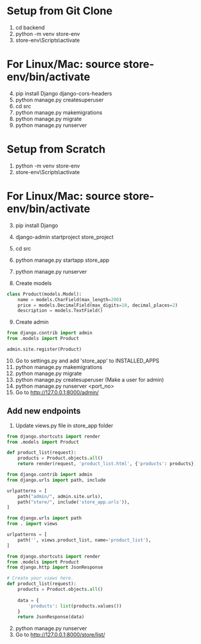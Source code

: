 # Setup from Git Clone
1. cd backend
2. python -m venv store-env
3. store-env\Scripts\activate 
# For Linux/Mac: source store-env/bin/activate
4. pip install Django django-cors-headers
5. python manage.py createsuperuser 
6. cd src
7. python manage.py makemigrations
8. python manage.py migrate
9. python manage.py runserver

# Setup from Scratch

1. python -m venv store-env
2. store-env\Scripts\activate 
# For Linux/Mac: source store-env/bin/activate
3. pip install Django
4. django-admin startproject store_project
5. cd src
6. python manage.py startapp store_app
7. python manage.py runserver

8. Create models

```models.py
class Product(models.Model):
    name = models.CharField(max_length=200)
    price = models.DecimalField(max_digits=10, decimal_places=2)
    description = models.TextField()
```

9. Create admin

```admin.py
from django.contrib import admin
from .models import Product

admin.site.register(Product)
```

10. Go to settings.py and add 'store_app' to INSTALLED_APPS
11. python manage.py makemigrations
12. python manage.py migrate
13. python manage.py createsuperuser (Make a user for admin)
14. python manage.py runserver <port_no>
15. Go to http://127.0.0.1:8000/admin/

## Add new endpoints

1. Update views.py file in store_app folder

```views.py
from django.shortcuts import render
from .models import Product

def product_list(request):
    products = Product.objects.all()
    return render(request, 'product_list.html', {'products': products})
```

```store_project/urls.py
from django.contrib import admin
from django.urls import path, include

urlpatterns = [
    path("admin/", admin.site.urls),
    path("store/", include('store_app.urls')),
]
```

```store_app/urls.py
from django.urls import path
from . import views

urlpatterns = [
    path('', views.product_list, name='product_list'),
]
```

```views.py
from django.shortcuts import render
from .models import Product
from django.http import JsonResponse

# Create your views here.
def product_list(request):
    products = Product.objects.all()
    
    data = {
        'products': list(products.values())
    }
    return JsonResponse(data)
```

2. python manage.py runserver
3. Go to http://127.0.0.1:8000/store/list/





